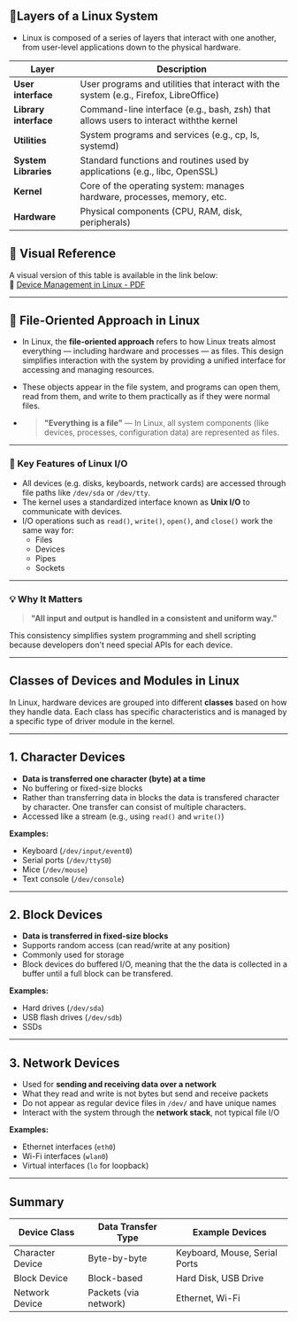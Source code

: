 ## 🔹Layers of a Linux System
- Linux is composed of a series of layers that interact with one another, from user-level
applications down to the physical hardware.


| Layer                | Description                                                                            |
|----------------------|----------------------------------------------------------------------------------------|
| **User interface**   | User programs and utilities that interact with the system (e.g., Firefox, LibreOffice) |
| **Library interface**| Command-line interface (e.g., bash, zsh) that allows users to interact withthe kernel  |
| **Utilities**        | System programs and services (e.g., cp, ls, systemd)                                   |
| **System Libraries** | Standard functions and routines used by applications (e.g., libc, OpenSSL)             |
| **Kernel**           | Core of the operating system: manages hardware, processes, memory, etc.                |
| **Hardware**         | Physical components (CPU, RAM, disk, peripherals)                                      |



## 📌 Visual Reference
A visual version of this table is available in the link below:  
📄 [Device Management in Linux - PDF](https://upload.wikimedia.org/wikipedia/commons/d/d4/Layers_of_a_Linux_system.png)

---


## 📂 File-Oriented Approach in Linux

- In Linux, the **file-oriented approach** refers to how Linux treats almost everything — including hardware and processes — as files. This design simplifies interaction with the system by providing a unified interface for accessing and managing resources.

- These objects appear in the file system, and programs can open them,
read from them, and write to them practically as if they were normal files.

- > **"Everything is a file"** — In Linux, all system components (like devices, processes, 
configuration data) are represented as files.

---


### 🔑 Key Features of Linux I/O

- All devices (e.g. disks, keyboards, network cards) are accessed through file paths like `/dev/sda` or `/dev/tty`.
- The kernel uses a standardized interface known as **Unix I/O** to communicate with devices.
- I/O operations such as `read()`, `write()`, `open()`, and `close()` work the same way for:
  - Files
  - Devices
  - Pipes
  - Sockets

---

### 💡 Why It Matters

> **"All input and output is handled in a consistent and uniform way."**

This consistency simplifies system programming and shell scripting because developers don't need special APIs for each device.

---

## Classes of Devices and Modules in Linux

In Linux, hardware devices are grouped into different **classes** based on how they handle data. Each class has specific characteristics and is managed by a specific type of driver module in the kernel.

---

## 1. Character Devices

- **Data is transferred one character (byte) at a time**
- No buffering or fixed-size blocks
- Rather than transferring data in blocks the data is transfered character by character.
  One transfer can consist of multiple characters.
- Accessed like a stream (e.g., using `read()` and `write()`)

**Examples:**
- Keyboard (`/dev/input/event0`)
- Serial ports (`/dev/ttyS0`)
- Mice (`/dev/mouse`)
- Text console (`/dev/console`)

---

## 2. Block Devices

- **Data is transferred in fixed-size blocks**
- Supports random access (can read/write at any position)
- Commonly used for storage
- Block devices do buffered I/O, meaning that the the data is collected in a buffer
  until a full block can be transfered.

**Examples:**
- Hard drives (`/dev/sda`)
- USB flash drives (`/dev/sdb`)
- SSDs

---

## 3. Network Devices

- Used for **sending and receiving data over a network**
- What they read and write is not bytes but send and receive packets
- Do not appear as regular device files in `/dev/` and have unique names
- Interact with the system through the **network stack**, not typical file I/O

**Examples:**
- Ethernet interfaces (`eth0`)
- Wi-Fi interfaces (`wlan0`)
- Virtual interfaces (`lo` for loopback)

---

## Summary

| Device Class     | Data Transfer Type     | Example Devices               |
|------------------|------------------------|-------------------------------|
| Character Device | Byte-by-byte           | Keyboard, Mouse, Serial Ports |
| Block Device     | Block-based            | Hard Disk, USB Drive          |
| Network Device   | Packets (via network)  | Ethernet, Wi-Fi               |
